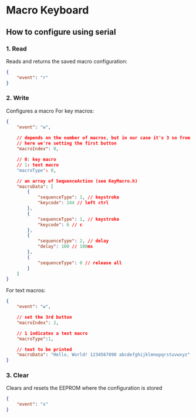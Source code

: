 # Macro Keyboard

## How to configure using serial

### 1. Read
Reads and returns the saved macro configuration:

```json
{
    "event": "r"
}
```

### 2. Write
Configures a macro 
For key macros:
```json
{
    "event": "w",
    
    // depends on the number of macros, but in our case it's 3 so from 0-2
    // here we're setting the first button
    "macroIndex": 0,

    // 0: key macro
    // 1: text macro     
    "macroType": 0, 

    // an array of SequenceAction (see KeyMacro.h)
    "macroData": [
        {
            "sequenceType": 1, // keystroke
            "keycode": 244 // left ctrl
        },
        {
            "sequenceType": 1, // keystroke
            "keycode": 6 // c
        },
        {
            "sequenceType": 2, // delay
            "delay": 100 // 100ms
        },
        {
            "sequenceType": 0 // release all
        }
    ]
}
```

For text macros:
```json
{
    "event": "w",

    // set the 3rd button
    "macroIndex": 2, 

    // 1 indicates a text macro
    "macroType":1,

    // text to be printed
    "macroData": "Hello, World! 1234567890 abcdefghijklmnopqrstuvwxyz"
}

```

### 3. Clear
Clears and resets the EEPROM where the configuration is stored
```json
{
    "event": "x"
}
```